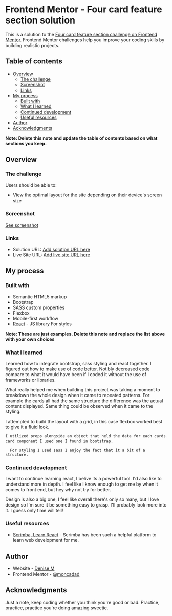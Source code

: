 # Frontend Mentor - Four card feature section solution

This is a solution to the [Four card feature section challenge on Frontend Mentor](https://www.frontendmentor.io/challenges/four-card-feature-section-weK1eFYK). Frontend Mentor challenges help you improve your coding skills by building realistic projects.

## Table of contents

- [Overview](#overview)
  - [The challenge](#the-challenge)
  - [Screenshot](#screenshot)
  - [Links](#links)
- [My process](#my-process)
  - [Built with](#built-with)
  - [What I learned](#what-i-learned)
  - [Continued development](#continued-development)
  - [Useful resources](#useful-resources)
- [Author](#author)
- [Acknowledgments](#acknowledgments)

**Note: Delete this note and update the table of contents based on what sections you keep.**

## Overview

### The challenge

Users should be able to:

- View the optimal layout for the site depending on their device's screen size

### Screenshot

[See screenshot](./public/screenshot.png)

### Links

- Solution URL: [Add solution URL here](https://your-solution-url.com)
- Live Site URL: [Add live site URL here](https://your-live-site-url.com)

## My process

### Built with

- Semantic HTML5 markup
- Bootstrap
- SASS custom properties
- Flexbox
- Mobile-first workflow
- [React](https://reactjs.org/) - JS library For styles

**Note: These are just examples. Delete this note and replace the list above with your own choices**

### What I learned

Learned how to integrate bootstrap, sass styling and react together. I figured out how to make use of code better.
Notibly decreased code compare to what it would have been if I coded it without the use of frameworks or libraries.

What really helped me when building this project was taking a moment to breakdown the whole design when it came to repeated patterns.
For example the cards all had the same structure the difference was the actual content displayed. Same thing could be observed when it came to the styling.

I attempted to build the layout with a grid, in this case flexbox worked best to give it a fluid look.

```html /jsx
I utilized props alongside an object that held the data for each cards. For the
card component I used one I found in bootstrap.
```

```css/ sass
  For styling I used sass I enjoy the fact that it a bit of a structure.
```

### Continued development

I want to continue learning react, I belive its a powerful tool. I'd also like to understand more in depth. I feel like I know enough to get me by when it comes to front end, but hey why not try for better.

Design is also a big one, I feel like overall there's only so many, but I love design so I'm sure it be something easy to grasp. I'll probably look more into it. I guess only time will tell!

### Useful resources

- [Scrimba, Learn React](https://scrimba.com/learn/learnreact/) - Scrimba has been such a helpful platform to learn web development for me.

## Author

- Website - [Denise M](https://www.your-site.com)
- Frontend Mentor - [@moncadad](https://www.frontendmentor.io/profile/moncadad)

## Acknowledgments

Just a note, keep coding whether you think you're good or bad. Practice, practice, practice you're doing amazing sweetie.
